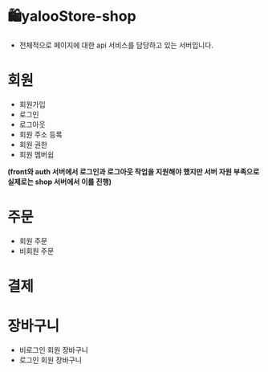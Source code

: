 # 🛍️yalooStore-shop
- 전체적으로 페이지에 대한 api 서비스를 담당하고 있는 서버입니다.

# 회원
- 회원가입
- 로그인
- 로그아웃
- 회원 주소 등록
- 회원 권한 
- 회원 멤버쉽

**(front와 auth 서버에서 로그인과 로그아웃 작업을 지원해야 했지만 서버 자원 부족으로 실제로는 shop 서버에서 이를 진행)**

# 주문
- 회원 주문
- 비회원 주문

# 결제


# 장바구니
- 비로그인 회원 장바구니
- 로그인 회원 장바구니
